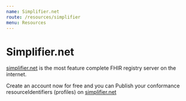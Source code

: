```yaml
---
name: Simplifier.net
route: /resources/simplifier
menu: Resources
---
```


# Simplifier.net

[simplifier.net](https://simplifier.net/) is the most feature complete FHIR registry server on the internet.

Create an account now for free and you can Publish your conformance resourceIdentifiers (profiles) on [simplifier.net](https://simplifier.net/)
